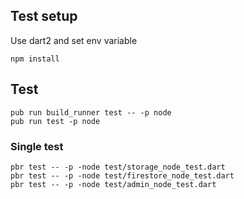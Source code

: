 ## Test setup

 Use dart2 and set env variable
    
    npm install
    
## Test

    pub run build_runner test -- -p node
    pub run test -p node

### Single test

    pbr test -- -p -node test/storage_node_test.dart
    pbr test -- -p -node test/firestore_node_test.dart
    pbr test -- -p -node test/admin_node_test.dart